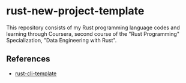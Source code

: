 # rust-new-project-template
This repository consists of my Rust programming language codes and learning through Coursera, second course of the "Rust Programming" Specialization, "Data Engineering with Rust".

## References

* [rust-cli-template](https://github.com/kbknapp/rust-cli-template)
